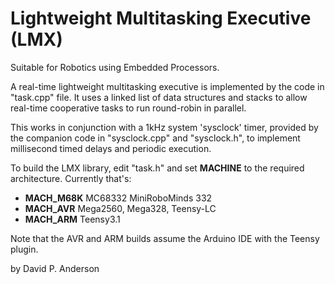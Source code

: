 # Lightweight Multitasking Executive (LMX)

Suitable for Robotics using Embedded Processors.

A real-time lightweight multitasking executive is implemented by the code in "task.cpp" file.  It uses a linked list of data structures and stacks to allow real-time cooperative tasks to run round-robin in parallel.

This works in conjunction with a 1kHz system 'sysclock' timer, provided by the companion code in "sysclock.cpp" and "sysclock.h", to implement millisecond timed delays and periodic execution.

To build the LMX library, edit "task.h" and set **MACHINE** to the required architecture. Currently that's:

* **MACH_M68K** MC68332  MiniRoboMinds 332
* **MACH_AVR** Mega2560, Mega328, Teensy-LC
* **MACH_ARM** Teensy3.1

Note that the AVR and ARM builds assume the Arduino IDE with the Teensy plugin.

by David P. Anderson
